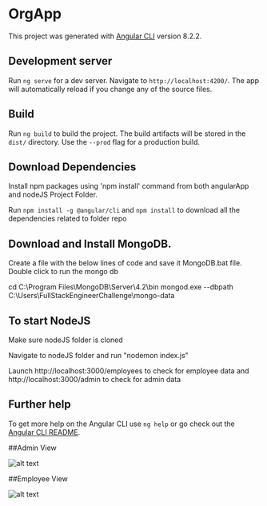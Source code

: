 # OrgApp

This project was generated with [Angular CLI](https://github.com/angular/angular-cli) version 8.2.2.

## Development server

Run `ng serve` for a dev server. Navigate to `http://localhost:4200/`. The app will automatically reload if you change any of the source files.

## Build

Run `ng build` to build the project. The build artifacts will be stored in the `dist/` directory. Use the `--prod` flag for a production build.

## Download Dependencies

Install npm packages using 'npm install' command from both angularApp and nodeJS Project Folder.

Run `npm install -g @angular/cli` and `npm install` to download all the dependencies related to folder repo

## Download and Install MongoDB.

Create a file with the below lines of code and save it MongoDB.bat file. Double click to run the mongo db

cd C:\Program Files\MongoDB\Server\4.2\bin
mongod.exe --dbpath C:\Users\FullStackEngineerChallenge\mongo-data

## To start NodeJS
Make sure nodeJS folder is cloned

Navigate to nodeJS folder and run "nodemon index.js"

Launch http://localhost:3000/employees to check for employee data and http://localhost:3000/admin to check for admin data

## Further help

To get more help on the Angular CLI use `ng help` or go check out the [Angular CLI README](https://github.com/angular/angular-cli/blob/master/README.md).

##Admin View 

![alt text](https://github.com/vsundeept/fullstackchallenge/blob/master/outputScreens/adminView.jpg)

##Employee View

![alt text](https://github.com/vsundeept/fullstackchallenge/blob/master/outputScreens/empView.jpg)
